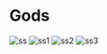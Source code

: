 # Gods

![ss](Screenshots/index.png)
![ss1](Screenshots/god.png)
![ss2](Screenshots/gods_selection.png)
![ss3](Screenshots/gods_fight.png)
